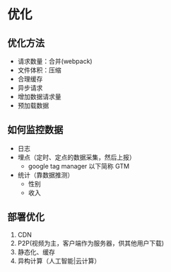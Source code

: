 # 优化

## 优化方法

- 请求数量：合并(webpack)
- 文件体积：压缩
- 合理缓存
- 异步请求
- 增加数据请求量
- 预加载数据

## 如何监控数据

- 日志
- 埋点（定时、定点的数据采集，然后上报）
  - google tag manager 以下简称 GTM
- 统计（靠数据推测）
  - 性别
  - 收入

## 部署优化

1. CDN
2. P2P(视频为主，客户端作为服务器，供其他用户下载)
3. 静态化、缓存
4. 异构计算（人工智能|云计算）
